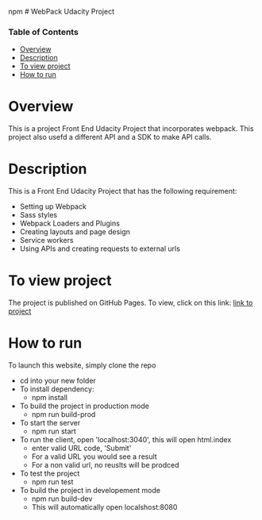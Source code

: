 npm # WebPack Udacity Project

### Table of Contents

* [Overview](#Overview)
* [Description](#Description)
* [To view project](#view)
* [How to run](#running)

# Overview
This is a project Front End Udacity Project that incorporates webpack. This project also usefd a different API and a SDK to make API calls.

# Description

This is a Front End Udacity Project that has the following requirement:
- Setting up Webpack
- Sass styles
- Webpack Loaders and Plugins
- Creating layouts and page design
- Service workers
- Using APIs and creating requests to external urls


# To view project
The project is published on GitHub Pages. To view, click on this link: [link to project](https://github.com/sabinaasayeed/04_FEND_evaluate-news-nlp)

# How to run 
To launch this website, simply clone the repo 
 - cd into your new folder 
 - To install dependency:
   - npm install
 - To build the project in production mode
   - npm run build-prod
 - To start the server
   - npm run start
 - To run the client, open 'localhost:3040', this will open html.index
   - enter valid URL code, 'Submit'
   - For a valid URL you would see a result
   - For a non valid url, no reuslts will be prodced
 - To test the project
   - npm run test  
 - To build the project in developement mode
   - npm run build-dev
   - This will automatically open localshost:8080

